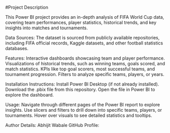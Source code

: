 #Project Description

This Power BI project provides an in-depth analysis of FIFA World Cup data, covering team performances, player statistics, historical trends, and key insights into matches and tournaments.

Data Sources:
The dataset is sourced from publicly available repositories, including FIFA official records, Kaggle datasets, and other football statistics databases.

Features:
Interactive dashboards showcasing team and player performance.
Visualizations of historical trends, such as winning teams, goals scored, and match statistics.
KPIs like top goal scorers, most successful teams, and tournament progression.
Filters to analyze specific teams, players, or years.

Installation Instructions:
Install Power BI Desktop (if not already installed).
Download the .pbix file from this repository.
Open the file in Power BI to explore the dashboard.

Usage:
Navigate through different pages of the Power BI report to explore insights.
Use slicers and filters to drill down into specific teams, players, or tournaments.
Hover over visuals to see detailed statistics and tooltips.

                             
Author Details:
Abhijit Wabale
GitHub Profile:
